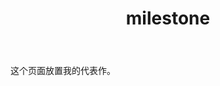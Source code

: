﻿---
layout: page
title: "milestone"
description: "代表作"
header-img: "img/zhihu.jpg"
---

这个页面放置我的代表作。






